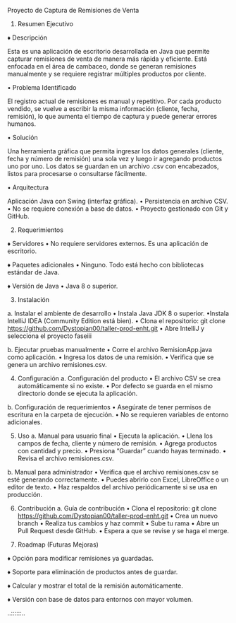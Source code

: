 Proyecto de Captura de Remisiones de Venta 

1. Resumen Ejecutivo

♦ Descripción

Esta es una aplicación de escritorio desarrollada en Java que permite capturar remisiones de venta de manera más rápida y eficiente. Está enfocada en el área de cambaceo, donde se generan remisiones manualmente y se requiere registrar múltiples productos por cliente.

• Problema Identificado

El registro actual de remisiones es manual y repetitivo. Por cada producto vendido, se vuelve a escribir la misma información (cliente, fecha, remisión), lo que aumenta el tiempo de captura y puede generar errores humanos.

• Solución

Una herramienta gráfica que permita ingresar los datos generales (cliente, fecha y número de remisión) una sola vez y luego ir agregando productos uno por uno. Los datos se guardan en un archivo .csv con encabezados, listos para procesarse o consultarse fácilmente.

• Arquitectura

Aplicación Java con Swing (interfaz gráfica). • Persistencia en archivo CSV. • No se requiere conexión a base de datos. • Proyecto gestionado con Git y GitHub.

2. Requerimientos

♦ Servidores 
• No requiere servidores externos. Es una aplicación de escritorio.

♦ Paquetes adicionales 
• Ninguno. Todo está hecho con bibliotecas estándar de Java.

♦ Versión de Java 
• Java 8 o superior.

3. Instalación

a. Instalar el ambiente de desarrollo 
• Instala Java JDK 8 o superior. 
•Instala IntelliJ IDEA (Community Edition está bien). 
• Clona el repositorio: git clone https://github.com/Dystopian00/taller-prod-enht.git 
• Abre IntelliJ y selecciona el proyecto faseiii

b. Ejecutar pruebas manualmente 
• Corre el archivo RemisionApp.java como aplicación. 
• Ingresa los datos de una remisión. 
• Verifica que se genera un archivo remisiones.csv.

4. Configuración
a. Configuración del producto 
• El archivo CSV se crea automáticamente si no existe. 
• Por defecto se guarda en el mismo directorio donde se ejecuta la aplicación.

b. Configuración de requerimientos 
• Asegúrate de tener permisos de escritura en la carpeta de ejecución. 
• No se requieren variables de entorno adicionales.

5. Uso 
a. Manual para usuario final 
• Ejecuta la aplicación. 
• Llena los campos de fecha, cliente y número de remisión. 
• Agrega productos con cantidad y precio. 
• Presiona “Guardar” cuando hayas terminado. 
• Revisa el archivo remisiones.csv.

b. Manual para administrador 
• Verifica que el archivo remisiones.csv se esté generando correctamente. 
• Puedes abrirlo con Excel, LibreOffice o un editor de texto. 
• Haz respaldos del archivo periódicamente si se usa en producción.

6. Contribución 
a. Guía de contribución 
• Clona el repositorio: git clone https://github.com/Dystopian00/taller-prod-enht.git 
• Crea un nuevo branch 
• Realiza tus cambios y haz commit 
• Sube tu rama 
• Abre un Pull Request desde GitHub. 
• Espera a que se revise y se haga el merge.

7. Roadmap (Futuras Mejoras)

♦ Opción para modificar remisiones ya guardadas.

♦ Soporte para eliminación de productos antes de guardar.

♦ Calcular y mostrar el total de la remisión automáticamente.

♦ Versión con base de datos para entornos con mayor volumen.


..::::::..
